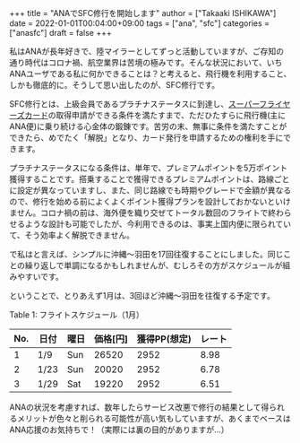 +++
title = "ANAでSFC修行を開始します"
author = ["Takaaki ISHIKAWA"]
date = 2022-01-01T00:04:00+09:00
tags = ["ana", "sfc"]
categories = ["anasfc"]
draft = false
+++

私はANAが長年好きで、陸マイラーとしてずっと活動していますが、ご存知の通り時代はコロナ禍、航空業界は苦境の極みです。そんな状況において、いちANAユーザである私に何かできることは？と考えると、飛行機を利用すること、しかも徹底的に。そうして思い出したのが、SFC修行です。  

SFC修行とは、上級会員であるプラチナステータスに到達し、[スーパーフライヤーズカード](https://www.ana.co.jp/ja/jp/amc/reference/premium/sfc/)の取得申請ができる条件を満たすまで、ただひたすらに飛行機(主にANA便)に乗り続ける心金体の鍛錬です。苦労の末、無事に条件を満たすことができたら、めでたく「解脱」となり、カード発行を申請するための権利を手にできます。  

プラチナステータスになる条件は、単年で、プレミアムポイントを5万ポイント獲得することです。搭乗することで獲得できるプレミアムポイントは、路線ごとに設定が異なっていますし、また、同じ路線でも時期やグレードで金額が異なるので、修行を始める前によくよくポイント獲得プランを設計しておかないといけません。コロナ禍の前は、海外便を織り交ぜてトータル数回のフライトで終わらせるような設計も可能でしたが、今利用できるのは、事実上国内便に限られていて、そう効率よく解脱できません。  

で私はと言えば、シンプルに沖縄〜羽田を17回往復することにしました。同じことの繰り返しで単調になるかもしれませんが、むしろその方がスケジュールが組みやすいです。  

ということで、とりあえず1月は、3回ほど沖縄〜羽田を往復する予定です。  

<div class="table-caption">
  <span class="table-number">Table 1</span>:
  フライトスケジュール（1月）
</div>

| No. | 日付 | 曜日 | 価格[円] | 獲得PP(想定) | レート |
|-----|----|----|-------|----------|-----|
| 1   | 1/9  | Sun | 26520 | 2952     | 8.98 |
| 2   | 1/23 | Sun | 20020 | 2952     | 6.78 |
| 3   | 1/29 | Sat | 19220 | 2952     | 6.51 |

ANAの状況を考慮すれば、数年したらサービス改悪で修行の結果として得られるメリットが色々と削られる可能性が高い気もしていますが、あくまでベースはANA応援のお気持ちで！（実際には裏の目的がありますが...）
